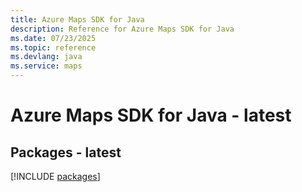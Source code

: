 ```yaml
---
title: Azure Maps SDK for Java
description: Reference for Azure Maps SDK for Java
ms.date: 07/23/2025
ms.topic: reference
ms.devlang: java
ms.service: maps
---
```

# Azure Maps SDK for Java - latest
## Packages - latest
[!INCLUDE [packages](maps-index.md)]